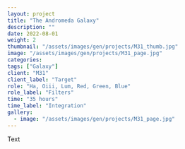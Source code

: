 ```yaml
---
layout: project
title: "The Andromeda Galaxy"
description: ""
date: 2022-08-01
weight: 2
thumbnail: "/assets/images/gen/projects/M31_thumb.jpg"
image: "/assets/images/gen/projects/M31_page.jpg"
categories: 
tags: ["Galaxy"]
client: "M31"
client_label: "Target"
role: "Ha, Oiii, Lum, Red, Green, Blue"
role_label: "Filters"
time: "35 hours"
time_label: "Integration"
gallery:
  - image: "/assets/images/gen/projects/M31_page.jpg"
---
```


Text
